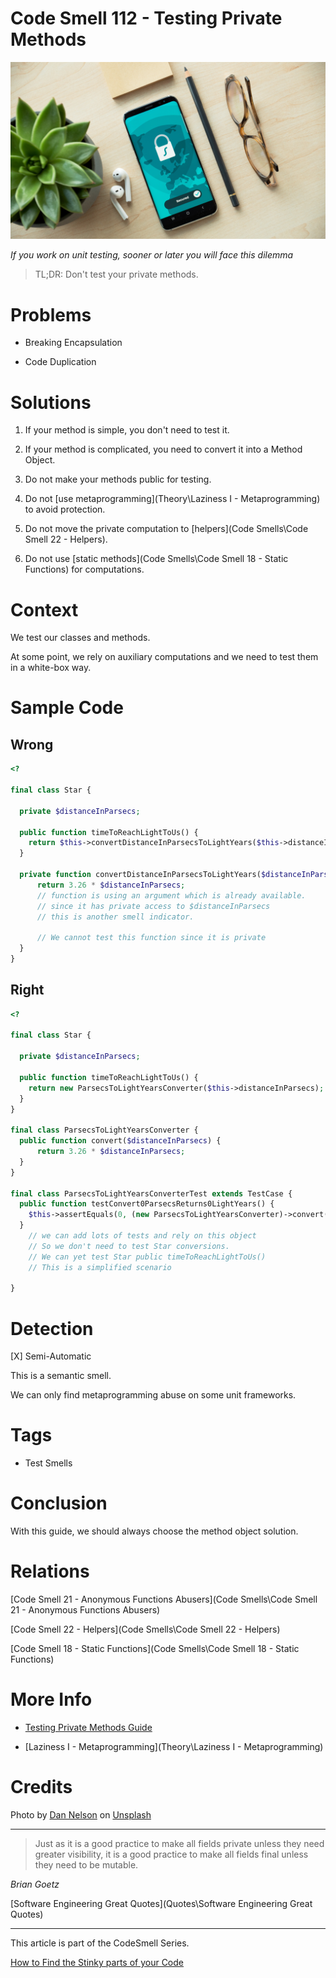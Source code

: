 # Code Smell 112 - Testing Private Methods

![Code Smell 112 - Testing Private Methods](dan-nelson-ah-HeguOe9k-unsplash.jpg)

*If you work on unit testing, sooner or later you will face this dilemma*

> TL;DR: Don't test your private methods.

# Problems

- Breaking Encapsulation

- Code Duplication

# Solutions

1. If your method is simple, you don't need to test it.

2. If your method is complicated, you need to convert it into a Method Object.

3. Do not make your methods public for testing.

4. Do not [use metaprogramming](Theory\Laziness I - Metaprogramming) to avoid protection.

5. Do not move the private computation to [helpers](Code Smells\Code Smell 22 - Helpers).

6. Do not use [static methods](Code Smells\Code Smell 18 - Static Functions) for computations.

# Context

We test our classes and methods.

At some point, we rely on auxiliary computations and we need to test them in a white-box way.

# Sample Code

## Wrong

[Gist Url]: # (https://gist.github.com/mcsee/47c21b9a717ee1ac9b7d2f10bbb7a2d0)
```php
<?

final class Star {
  
  private $distanceInParsecs;
  
  public function timeToReachLightToUs() {
    return $this->convertDistanceInParsecsToLightYears($this->distanceInParsecs);
  }
  
  private function convertDistanceInParsecsToLightYears($distanceInParsecs) {
      return 3.26 * $distanceInParsecs;
      // function is using an argument which is already available.
      // since it has private access to $distanceInParsecs
      // this is another smell indicator.

      // We cannot test this function since it is private
  }
}
```

## Right

[Gist Url]: # (https://gist.github.com/mcsee/acf7c184cef3babb5251da6ea946f5ae)
```php
<?

final class Star {
  
  private $distanceInParsecs;   
  
  public function timeToReachLightToUs() {
    return new ParsecsToLightYearsConverter($this->distanceInParsecs);
  }
}

final class ParsecsToLightYearsConverter {
  public function convert($distanceInParsecs) {
      return 3.26 * $distanceInParsecs;
  }
}

final class ParsecsToLightYearsConverterTest extends TestCase {
  public function testConvert0ParsecsReturns0LightYears() {
    $this->assertEquals(0, (new ParsecsToLightYearsConverter)->convert(0));
  }
    // we can add lots of tests and rely on this object
    // So we don't need to test Star conversions.
    // We can yet test Star public timeToReachLightToUs()
    // This is a simplified scenario

}
```

# Detection

[X] Semi-Automatic 

This is a semantic smell.

We can only find metaprogramming abuse on some unit frameworks.

# Tags

- Test Smells

# Conclusion

With this guide, we should always choose the method object solution.

# Relations

[Code Smell 21 - Anonymous Functions Abusers](Code Smells\Code Smell 21 - Anonymous Functions Abusers)

[Code Smell 22 - Helpers](Code Smells\Code Smell 22 - Helpers)

[Code Smell 18 - Static Functions](Code Smells\Code Smell 18 - Static Functions)

# More Info

- [Testing Private Methods Guide](http://shoulditestprivatemethods.com/)

- [Laziness I - Metaprogramming](Theory\Laziness I - Metaprogramming)

# Credits

Photo by [Dan Nelson](https://unsplash.com/@danny144) on [Unsplash](https://unsplash.com/s/photos/private)
  
* * *

> Just as it is a good practice to make all fields private unless they need greater visibility, it is a good practice to make all fields final unless they need to be mutable.

_Brian Goetz_
 
[Software Engineering Great Quotes](Quotes\Software Engineering Great Quotes)

* * *

This article is part of the CodeSmell Series.

[How to Find the Stinky parts of your Code]()